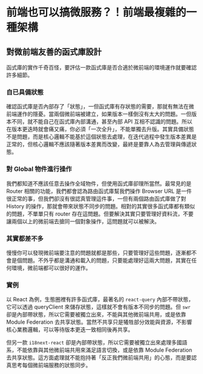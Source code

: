# 前端也可以搞微服務？！前端最複雜的一種架構

## 對微前端友善的函式庫設計

函式庫的實作千奇百怪，要評估一款函式庫是否合適於微前端的環境運作就要確認許多細節。

### 自已具備狀態

確認函式庫是否內部存了「狀態」，一但函式庫有存狀態的需要，那就有無法在微前端運作的隱憂。當兩個微前端被建立，如果版本一樣倒沒有太大的問題。一但版本不同，就不能自己在函式庫內部溝通，甚至內部 API 互相不認識的問題。所以在版本更迭時就會痛又痛，你必須「一次全升」，不能單獨去升版。其實具備狀態不是問題，而是核心邏輯不能基於這個狀態去處理，在迭代過程中發生版本差異是正常的，但核心邏輯不應該隨著版本差異而改變，最終是要靠人為去管理與傳遞狀態。

### 對 Global 物件進行操作

我們都知道不應該任意去操作全域物件，但使用函式庫卻理所當然。最常見的是 Router 相關的功能，我們都會認為路由函式庫幫我們操作 Browser URL 是一件很正常的事，但我們卻沒有很認真管理這件事，一但有兩個路由函式庫做了對 History 的操作，那就會帶來狀態不同步的問題。相對的其實很多函式庫都有類似的問題，不單單只有 router 存在這問題。但要解決其實只要管理好資料流，不要讓兩個以上的微前端去搶同一個對象操作，這問題就可以被解決。

### 其實都差不多

慢慢你可以發現微前端要注意的問題就都是那些，只要管理好這些問題，逐漸都不會是個問題。不外乎都是溝通和載入的問題，只要能處理好這兩大問題，其實在任何環境，微前端都可以很好的運作。

### 實例

以 React 為例，生態圈裡有許多函式庫，最著名的 `react-query` 內部不帶狀態，它可以透過 queryClient 來儲存狀態，這樣就不會有版本不同步的問題。但 `swr` 卻是內部帶狀態，所以它需要被獨立出來，不能與其他微前端共用，或是依靠 Module Federation 去共享狀態。當然不共享只是犧牲部分效能與資源，不影響核心業務邏輯，可以等待版本更迭一致相同後再共享。

但另一款 `i18next-react` 卻是內部帶狀態，所以它需要被獨立出來處理多國語系，不能依靠與其他微前端共用來滿足語言切換，或是依靠 Module Federation 去共享狀態。這方面處理就不能抱持著「反正我們微前端共用」的心態，而是要認真思考每個微前端服務的狀態同步。
